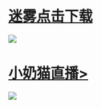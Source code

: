 <h1><a href="http://miwu555.xyz/share/9249769">迷雾点击下载</a></h1>
<img src="https://wx1.sinaimg.cn/large/0076rN2Ely1ghg3ktufttj30d20d2js8.jpg" /> 

<h1><a href="http://4pgb.com/89329808">小奶猫直播></a></h1>
<img src="https://i.pixxxels.cc/0QSRmQ56/5-A31185-C-C9-EC-4-C0-B-9785-9564-B2-C838-A1.jpg" /> 
